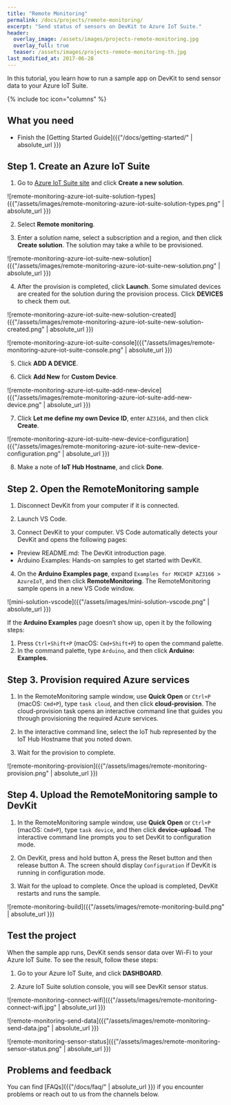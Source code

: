 ```yaml
---
title: "Remote Monitoring"
permalink: /docs/projects/remote-monitoring/
excerpt: "Send status of sensors on DevKit to Azure IoT Suite."
header:
  overlay_image: /assets/images/projects-remote-monitoring.jpg
  overlay_full: true
  teaser: /assets/images/projects-remote-monitoring-th.jpg
last_modified_at: 2017-06-28
---
```


In this tutorial, you learn how to run a sample app on DevKit to send sensor data to your Azure IoT Suite.

{% include toc icon="columns" %}

## What you need

* Finish the [Getting Started Guide]({{"/docs/getting-started/" | absolute_url }})

## Step 1. Create an Azure IoT Suite

1. Go to [Azure IoT Suite site](https://www.azureiotsuite.com/) and click **Create a new solution**.

![remote-monitoring-azure-iot-suite-solution-types]({{"/assets/images/remote-monitoring-azure-iot-suite-solution-types.png" | absolute_url }})

2. Select **Remote monitoring**.

3. Enter a solution name, select a subscription and a region, and then click **Create solution**. The solution may take a while to be provisioned.

![remote-monitoring-azure-iot-suite-new-solution]({{"/assets/images/remote-monitoring-azure-iot-suite-new-solution.png" | absolute_url }})

4. After the provision is completed, click **Launch**. Some simulated devices are created for the solution during the provision process. Click **DEVICES** to check them out.

![remote-monitoring-azure-iot-suite-new-solution-created]({{"/assets/images/remote-monitoring-azure-iot-suite-new-solution-created.png" | absolute_url }})

![remote-monitoring-azure-iot-suite-console]({{"/assets/images/remote-monitoring-azure-iot-suite-console.png" | absolute_url }})

5. Click **ADD A DEVICE**.

6. Click **Add New** for **Custom Device**.

![remote-monitoring-azure-iot-suite-add-new-device]({{"/assets/images/remote-monitoring-azure-iot-suite-add-new-device.png" | absolute_url }})

7. Click **Let me define my own Device ID**, enter `AZ3166`, and then click **Create**.

![remote-monitoring-azure-iot-suite-new-device-configuration]({{"/assets/images/remote-monitoring-azure-iot-suite-new-device-configuration.png" | absolute_url }})

8. Make a note of **IoT Hub Hostname**, and click **Done**.

## Step 2. Open the RemoteMonitoring sample

1. Disconnect DevKit from your computer if it is connected.

2. Launch VS Code.

3. Connect DevKit to your computer. VS Code automatically detects your DevKit and opens the following pages:

  * Preview README.md: The DevKit introduction page.
  * Arduino Examples: Hands-on samples to get started with DevKit.

4. On the **Arduino Examples page**, expand `Examples for MXCHIP AZ3166 > AzureIoT`, and then click **RemoteMonitoring**. The RemoteMonitoring sample opens in a new VS Code window.

![mini-solution-vscode]({{"/assets/images/mini-solution-vscode.png" | absolute_url }})

If the **Arduino Examples** page doesn’t show up, open it by the following steps:

1. Press `Ctrl+Shift+P` (macOS: `Cmd+Shift+P`) to open the command palette.
2. In the command palette, type `Arduino`, and then click **Arduino: Examples**.

## Step 3. Provision required Azure services

1. In the RemoteMonitoring sample window, use **Quick Open** or `Ctrl+P` (macOS: `Cmd+P`), type `task cloud`, and then click **cloud-provision**.
The cloud-provision task opens an interactive command line that guides you through provisioning the required Azure services.

2. In the interactive command line, select the IoT hub represented by the IoT Hub Hostname that you noted down.

3. Wait for the provision to complete.

![remote-monitoring-provision]({{"/assets/images/remote-monitoring-provision.png" | absolute_url }})

## Step 4. Upload the RemoteMonitoring sample to DevKit

1. In the RemoteMonitoring sample window, use **Quick Open** or `Ctrl+P` (macOS: `Cmd+P`), type `task device`, and then click **device-upload**. The interactive command line prompts you to set DevKit to configuration mode.

2. On DevKit, press and hold button A, press the Reset button and then release button A.
The screen should display `Configuration` if DevKit is running in configuration mode.

3. Wait for the upload to complete.
Once the upload is completed, DevKit restarts and runs the sample.

![remote-monitoring-build]({{"/assets/images/remote-monitoring-build.png" | absolute_url }})

## Test the project

When the sample app runs, DevKit sends sensor data over Wi-Fi to your Azure IoT Suite. To see the result, follow these steps:

1. Go to your Azure IoT Suite, and click **DASHBOARD**.

2. Azure IoT Suite solution console, you will see DevKit sensor status.

![remote-monitoring-connect-wifi]({{"/assets/images/remote-monitoring-connect-wifi.jpg" | absolute_url }})

![remote-monitoring-send-data]({{"/assets/images/remote-monitoring-send-data.jpg" | absolute_url }})

![remote-monitoring-sensor-status]({{"/assets/images/remote-monitoring-sensor-status.png" | absolute_url }})

## Problems and feedback

You can find [FAQs]({{"/docs/faq/" | absolute_url }}) if you encounter problems or reach out to us from the channels below.
